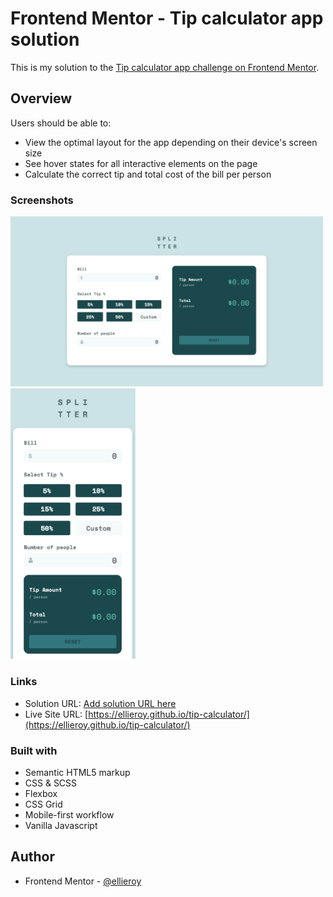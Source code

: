 # Frontend Mentor - Tip calculator app solution

This is my solution to the [Tip calculator app challenge on Frontend Mentor](https://www.frontendmentor.io/challenges/tip-calculator-app-ugJNGbJUX). 

## Overview

Users should be able to:

- View the optimal layout for the app depending on their device's screen size
- See hover states for all interactive elements on the page
- Calculate the correct tip and total cost of the bill per person

### Screenshots

<p float="left">
  <img src="./final-result/final-result-desktop.png" width="500"/> 
  <img src="./final-result/final-result-mobile.png" width="200"/> 
</p>

### Links

- Solution URL: [Add solution URL here](https://your-solution-url.com)
- Live Site URL: [https://ellieroy.github.io/tip-calculator/](https://ellieroy.github.io/tip-calculator/)

### Built with

- Semantic HTML5 markup
- CSS & SCSS 
- Flexbox
- CSS Grid
- Mobile-first workflow
- Vanilla Javascript

## Author

- Frontend Mentor - [@ellieroy](https://www.frontendmentor.io/profile/ellieroy)
